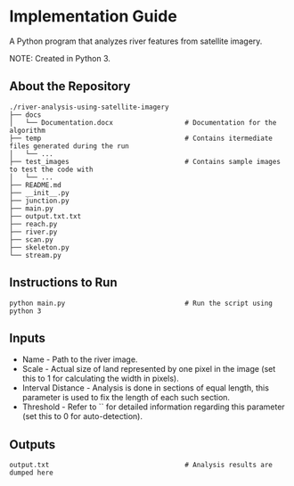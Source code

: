 # Implementation Guide
A Python program that analyzes river features from satellite imagery.

NOTE: Created in Python 3.


## About the Repository
```
./river-analysis-using-satellite-imagery
├── docs
│   └── Documentation.docx                  # Documentation for the algorithm
├── temp                                    # Contains itermediate files generated during the run
│   └── ...
├── test_images                             # Contains sample images to test the code with
│   └── ...
├── README.md
├── __init__.py
├── junction.py
├── main.py
├── output.txt.txt
├── reach.py
├── river.py
├── scan.py
├── skeleton.py
└── stream.py
```

## Instructions to Run
```
python main.py                              # Run the script using python 3
```

## Inputs
- Name - Path to the river image.
- Scale - Actual size of land represented by one pixel in the image (set this to 1 for calculating the width in pixels).
- Interval Distance - Analysis is done in sections of equal length, this parameter is used to fix the length of each such section.
- Threshold - Refer to ``
for detailed information regarding this parameter (set this to 0 for auto-detection).

## Outputs
```
output.txt                                  # Analysis results are dumped here
```

